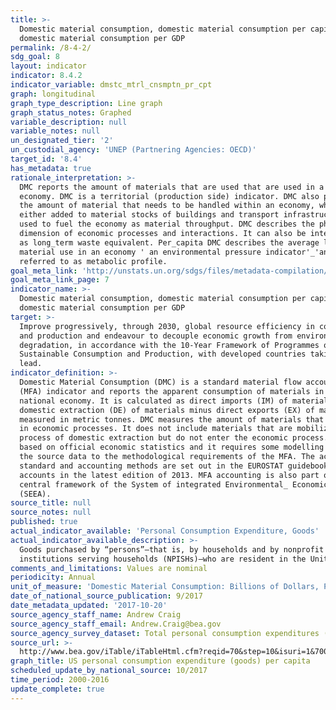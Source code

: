 ```yaml
---
title: >-
  Domestic material consumption, domestic material consumption per capita, and
  domestic material consumption per GDP
permalink: /8-4-2/
sdg_goal: 8
layout: indicator
indicator: 8.4.2
indicator_variable: dmstc_mtrl_cnsmptn_pr_cpt
graph: longitudinal
graph_type_description: Line graph
graph_status_notes: Graphed
variable_description: null
variable_notes: null
un_designated_tier: '2'
un_custodial_agency: 'UNEP (Partnering Agencies: OECD)'
target_id: '8.4'
has_metadata: true
rationale_interpretation: >-
  DMC reports the amount of materials that are used that are used in a national
  economy. DMC is a territorial (production side) indicator. DMC also presents
  the amount of material that needs to be handled within an economy, which is
  either added to material stocks of buildings and transport infrastructure or
  used to fuel the economy as material throughput. DMC describes the physical
  dimension of economic processes and interactions. It can also be interpreted
  as long_term waste equivalent. Per_capita DMC describes the average level of
  material use in an economy ' an environmental pressure indicator'_'and is also
  referred to as metabolic profile.
goal_meta_link: 'http://unstats.un.org/sdgs/files/metadata-compilation/Metadata-Goal-8.pdf'
goal_meta_link_page: 7
indicator_name: >-
  Domestic material consumption, domestic material consumption per capita, and
  domestic material consumption per GDP
target: >-
  Improve progressively, through 2030, global resource efficiency in consumption
  and production and endeavour to decouple economic growth from environmental
  degradation, in accordance with the 10-Year Framework of Programmes on
  Sustainable Consumption and Production, with developed countries taking the
  lead.
indicator_definition: >-
  Domestic Material Consumption (DMC) is a standard material flow accounting
  (MFA) indicator and reports the apparent consumption of materials in a
  national economy. It is calculated as direct imports (IM) of material plus
  domestic extraction (DE) of materials minus direct exports (EX) of materials
  measured in metric tonnes. DMC measures the amount of materials that are used
  in economic processes. It does not include materials that are mobilized the
  process of domestic extraction but do not enter the economic process. DMC is
  based on official economic statistics and it requires some modelling to adapt
  the source data to the methodological requirements of the MFA. The accounting
  standard and accounting methods are set out in the EUROSTAT guidebooks for MFA
  accounts in the latest edition of 2013. MFA accounting is also part of the
  central framework of the System of integrated Environmental_ Economic Accounts
  (SEEA).
source_title: null
source_notes: null
published: true
actual_indicator_available: 'Personal Consumption Expenditure, Goods'
actual_indicator_available_description: >-
  Goods purchased by “persons”—that is, by households and by nonprofit
  institutions serving households (NPISHs)—who are resident in the United States
comments_and_limitations: Values are nominal
periodicity: Annual
unit_of_measure: 'Domestic Material Consumption: Billions of Dollars, Per Capita: Dollars'
date_of_national_source_publication: 9/2017
date_metadata_updated: '2017-10-20'
source_agency_staff_name: Andrew Craig
source_agency_staff_email: Andrew.Craig@bea.gov
source_agency_survey_dataset: Total personal consumption expenditures (PCE) by state (millions of dollars)
source_url: >-
  http://www.bea.gov/iTable/iTableHtml.cfm?reqid=70&step=10&isuri=1&7003=1&7035=-1&7004=x&7005=-1&7006=00000&7036=-1&7001=61&7002=6&7090=70&7007=2015&7093=levels
graph_title: US personal consumption expenditure (goods) per capita
scheduled_update_by_national_source: 10/2017
time_period: 2000-2016
update_complete: true
---
```

